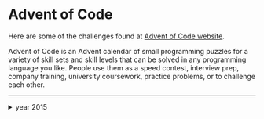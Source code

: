# Advent of Code

Here are some of the challenges found at [Advent of Code website](https://adventofcode.com).

<p>Advent of Code is an Advent calendar of small programming puzzles for a variety of skill sets and skill levels that can be solved in any programming language you like. People use them as a speed contest, interview prep, company training, university coursework, practice problems, or to challenge each other.</p>

<hr>

<details>
  <summary>year 2015</summary>
  <p>Santa was hoping for a white Christmas, but his weather machine's "snow" function is powered by stars, and he's fresh out! To save Christmas, he needs you to collect fifty stars by December 25th.</p>
  <p>Collect stars by helping Santa solve puzzles. Two puzzles will be made available on each day in the Advent calendar; the second puzzle is unlocked when you complete the first. Each puzzle grants one star. Good luck!</p>

- [Day 1](2015/day1.md)

</details>
